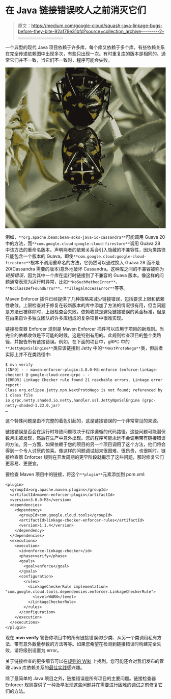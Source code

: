 # 在 Java 链接错误咬人之前消灭它们

> 原文：<https://medium.com/google-cloud/squash-java-linkage-bugs-before-they-bite-92af79e31bfd?source=collection_archive---------2----------------------->

一个典型的现代 Java 项目依赖于许多库，每个库又依赖于多个库。有些依赖关系在完全传递依赖图中出现多次，有些只出现一次。有时重复库的版本是相同的。通常它们并不一致，当它们不一致时，程序可能会失败。

![](img/8b9977f498a7ffb1f568781064ab333a.png)

例如，`**org.apache.beam:beam-sdks-java-io-cassandra**`可能调用 Guava 20 中的方法，而`**com.google.cloud:google-cloud-firestore**`调用 Guava 28 中该方法的重命名版本。声明两者的依赖关系会引入隐藏的不兼容性，因为类路径只能包含一个版本的 Guava。即使`**com.google.cloud:google-cloud-firestore**`根本不调用重命名的方法，它仍然可以通过换入 Guava 28 而不是 20(Cassandra 需要的版本)意外地破坏 Cassandra。这种库之间的不兼容被称为*链接错误*，因为其中一个库在运行时链接到了不兼容的 Guava 版本。像这样的问题通常表现为运行时异常，比如`**NoSuchMethodError**`、`**NoClassDefFoundError**`、`**IllegalAccessError**`等等。

Maven Enforcer 插件已经提供了几种策略来减少链接错误，包括要求上限和依赖性收敛。上限检查对于修复在较新版本的库中添加了方法的情况很有用，但当问题是方法已被移除时，上限检查会失败。依赖收敛是避免链接错误的黄金标准，但是在由来自许多独立团队的许多库组成的复杂项目中很难实现。

链接检查器 Enforcer 规则是 Maven Enforcer 插件可以应用于项目的新规则。当完全的依赖收敛是不可能的时候，这是特别有用的。此规则检查项目的整个类路径，并报告所有链接错误。例如，在下面的项目中，gRPC 中的`**JettyNpnSslEngine**`类应该链接到 Jetty 中的`**NextProtoNego**`类，但后者实际上并不在类路径中:

```
$ mvn verify
[INFO] - - maven-enforcer-plugin:3.0.0-M3:enforce (enforce-linkage-checker) @ google-cloud-core-grpc - -
[ERROR] Linkage Checker rule found 21 reachable errors. Linkage error report:
Class org.eclipse.jetty.npn.NextProtoNego is not found; referenced by 1 class file
io.grpc.netty.shaded.io.netty.handler.ssl.JettyNpnSslEngine (grpc-netty-shaded-1.23.0.jar)
…
```

这个特殊问题是由不完整的着色引起的，这是链接错误的一个非常常见的来源。

链接错误是否会在运行时导致问题取决于程序遵循的代码路径。这些问题可能潜伏数月未被发现，然后在生产中意外出现。您的程序可能永远不会调用带有链接错误的方法。另一方面，如果依赖于您的项目的另一个项目调用了这个方法，他们将会得到一个令人讨厌的惊喜。像这样的问题调试起来很困难，很昂贵，也很耗时。链接检查器 Enforcer 规则在开发周期的更早阶段就揭示了这些问题，那时修复它们更容易、更便宜。

要检查 Maven 项目中的链接，将这个`**plugin**`元素添加到 pom.xml:

```
<plugin>
  <groupId>org.apache.maven.plugins</groupId>
  <artifactId>maven-enforcer-plugin</artifactId>
  <version>3.0.0-M3</version>
  <dependencies>
    <dependency>
      <groupId>com.google.cloud.tools</groupId>
      <artifactId>linkage-checker-enforcer-rules</artifactId>
      <version>1.1.4</version>
    </dependency>
  </dependencies>
  <executions>
    <execution>
      <id>enforce-linkage-checker</id>
      <phase>verify</phase>
      <goals>
        <goal>enforce</goal>
      </goals>
      <configuration>
        <rules>
          <LinkageCheckerRule implementation= "com.google.cloud.tools.dependencies.enforcer.LinkageCheckerRule">
            <level>WARN</level>
          </LinkageCheckerRule>
        </rules>
      </configuration>
    </execution>
  </executions>
</plugin>
```

现在 **mvn verify** 警告你项目中的所有链接错误:缺少类、从另一个类调用私有方法、带有意外数量参数的方法等等。如果您希望在检测到链接错误时构建完全失败，请将级别设置为 error。

关于链接检查的更多细节可以在[规则的 Wiki](https://github.com/GoogleCloudPlatform/cloud-opensource-java/wiki/Linkage-Checker-Enforcer-Rule) 上找到。您可能还会对我们发布的管理 Java 库依赖关系的[最佳实践](https://jlbp.dev/)感兴趣。

除了最简单的 Java 项目之外，链接错误是所有项目的主要问题。链接检查器 Enforcer 规则提供了一种及早发现这些问题并在需要进行困难的调试之前修复它们的方法。